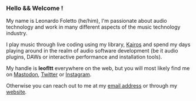 ### Hello && Welcome !

My name is Leonardo Foletto (he/him), I'm passionate about audio technology and work in many different aspects of the music technology industry.

I play music through live coding using my library, [Kairos](https://github.com/Leofltt/Kairos) and spend my days playing around in the realm of audio software development (be it audio plugins, DAWs or interactive performance and installation tools). 

My handle is **leofltt** everywhere on the web, but you will most likely find me on [Mastodon](https://merveilles.town/@leofltt), [Twitter](https://twitter.com/leofltt) or [Instagram](https://www.instagram.com/leofltt/).

Otherwise you can reach out to me at my [email address](mailto:flttleonardo@gmail.com) or through my [website](https://www.leonardofoletto.com/).

<!-- ![GitHub stats](https://github-readme-stats.vercel.app/api?username=Leofltt&show_icons=true&theme=dracula)

![Top Langs](https://github-readme-stats.vercel.app/api/top-langs/?username=Leofltt&theme=dracula) -->

<!--
**Leofltt/Leofltt** is a ✨ _special_ ✨ repository because its `README.md` (this file) appears on your GitHub profile.

Here are some ideas to get you started:

- 🔭 I’m currently working on ...
- 🌱 I’m currently learning ...
- 👯 I’m looking to collaborate on ...
- 🤔 I’m looking for help with ...
- 💬 Ask me about ...
- 📫 How to reach me: ...
- 😄 Pronouns: ...
- ⚡ Fun fact: ...
-->
